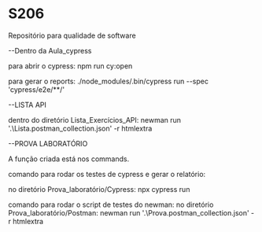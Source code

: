 # S206

Repositório para qualidade de software

--Dentro da Aula_cypress

para abrir o cypress:
npm run cy:open

para gerar o reports:
./node_modules/.bin/cypress run --spec 'cypress/e2e/**/'

--LISTA API

dentro do diretório Lista_Exercícios_API:
newman run '.\Lista.postman_collection.json' -r htmlextra

--PROVA LABORATÓRIO

A função criada está nos commands.

comando para rodar os testes de cypress e gerar o relatório:

no diretório Prova_laboratório/Cypress:
npx cypress run

comando para rodar o script de testes do newman:
no diretório Prova_laboratório/Postman:
newman run '.\Prova.postman_collection.json' -r htmlextra


